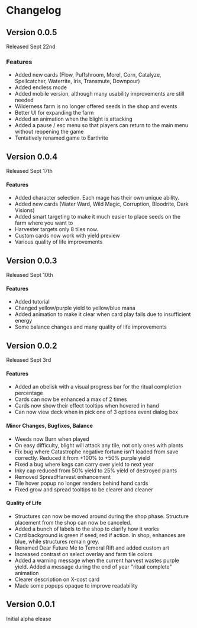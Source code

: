 # Changelog

## Version 0.0.5

Released Sept 22nd

### Features

- Added new cards (Flow, Puffshroom, Morel, Corn, Catalyze, Spellcatcher, Waterrite, Iris, Transmute, Downpour)
- Added endless mode
- Added mobile version, although many usability improvements are still needed
- Wilderness farm is no longer offered seeds in the shop and events
- Better UI for expanding the farm
- Added an animation when the blight is attacking
- Added a pause / esc menu so that players can return to the main menu without reopening the game
- Tentatively renamed game to Earthrite

## Version 0.0.4

Released Sept 17th

#### Features

- Added character selection. Each mage has their own unique ability.
- Added new cards (Water Ward, Wild Magic, Corruption, Bloodrite, Dark Visions)
- Added smart targeting to make it much easier to place seeds on the farm where you want to
- Harvester targets only 8 tiles now.
- Custom cards now work with yield preview
- Various quality of life improvements 

## Version 0.0.3

Released Sept 10th

#### Features

- Added tutorial
- Changed yellow/purple yield to yellow/blue mana
- Added animation to make it clear when card play fails due to insufficient energy
- Some balance changes and many quality of life improvements

## Version 0.0.2

Released Sept 3rd

#### Features

- Added an obelisk with a visual progress bar for the ritual completion percentage
- Cards can now be enhanced a max of 2 times
- Cards now show their effect tooltips when hovered in hand
- Can now view deck when in pick one of 3 options event dialog box

#### Minor Changes, Bugfixes, Balance

- Weeds now Burn when played
- On easy difficulty, blight will attack any tile, not only ones with plants
- Fix bug where Catastrophe negative fortune isn't loaded from save correctly. Reduced it from +100% to +50% purple yield
- Fixed a bug where kegs can carry over yield to next year
- Inky cap reduced from 50% yield to 25% yield of destroyed plants
- Removed SpreadHarvest enhancement
- Tile hover popup no longer renders behind hand cards
- Fixed grow and spread tooltips to be clearer and cleaner

#### Quality of Life

- Structures can now be moved around during the shop phase. Structure placement from the shop can now be canceled.
- Added a bunch of labels to the shop to clarify how it works
- Card background is green if seed, red if action. In shop, enhances are blue, while structures remain grey.
- Renamed Dear Future Me to Temoral Rift and added custom art
- Increased contrast on select overlay and farm tile colors
- Added a warning message when the current harvest wastes purple yield. Added a message during the end of year "ritual complete" animation
- Clearer description on X-cost card
- Made some popups opaque to improve readability


## Version 0.0.1

Initial alpha elease

